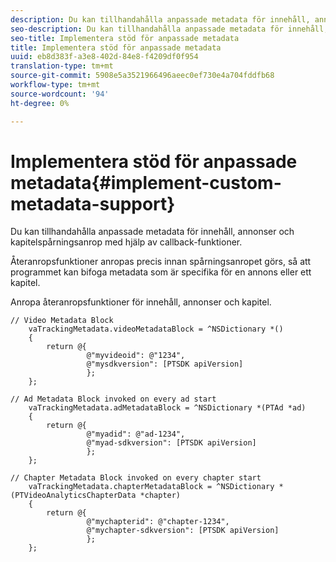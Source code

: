 ```yaml
---
description: Du kan tillhandahålla anpassade metadata för innehåll, annonser och kapitelspårningsanrop med hjälp av callback-funktioner.
seo-description: Du kan tillhandahålla anpassade metadata för innehåll, annonser och kapitelspårningsanrop med hjälp av callback-funktioner.
seo-title: Implementera stöd för anpassade metadata
title: Implementera stöd för anpassade metadata
uuid: eb8d383f-a3e8-402d-84e8-f4209df0f954
translation-type: tm+mt
source-git-commit: 5908e5a3521966496aeec0ef730e4a704fddfb68
workflow-type: tm+mt
source-wordcount: '94'
ht-degree: 0%

---
```



# Implementera stöd för anpassade metadata{#implement-custom-metadata-support}

Du kan tillhandahålla anpassade metadata för innehåll, annonser och kapitelspårningsanrop med hjälp av callback-funktioner.

Återanropsfunktioner anropas precis innan spårningsanropet görs, så att programmet kan bifoga metadata som är specifika för en annons eller ett kapitel.

Anropa återanropsfunktioner för innehåll, annonser och kapitel.

```
// Video Metadata Block 
    vaTrackingMetadata.videoMetadataBlock = ^NSDictionary *() 
    { 
        return @{ 
                 @"myvideoid": @"1234", 
                 @"mysdkversion": [PTSDK apiVersion] 
                 }; 
    }; 
      
// Ad Metadata Block invoked on every ad start 
    vaTrackingMetadata.adMetadataBlock = ^NSDictionary *(PTAd *ad) 
    { 
        return @{ 
                 @"myadid": @"ad-1234", 
                 @"myad-sdkversion": [PTSDK apiVersion] 
                 }; 
    }; 
      
// Chapter Metadata Block invoked on every chapter start 
    vaTrackingMetadata.chapterMetadataBlock = ^NSDictionary *(PTVideoAnalyticsChapterData *chapter) 
    { 
        return @{ 
                 @"mychapterid": @"chapter-1234", 
                 @"mychapter-sdkversion": [PTSDK apiVersion] 
                 }; 
    };
```

